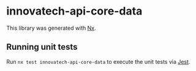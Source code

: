 # innovatech-api-core-data

This library was generated with [Nx](https://nx.dev).

## Running unit tests

Run `nx test innovatech-api-core-data` to execute the unit tests via [Jest](https://jestjs.io).
